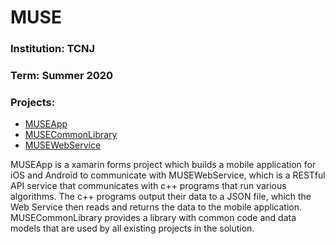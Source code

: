 <h1>MUSE</h1>
<h3>Institution: TCNJ</h3>
<h3>Term: Summer 2020</h3>

<h3>Projects:</h3>
<ul>
  <li><a href='https://github.com/jingenito/MUSE/tree/master/MUSEApp'>MUSEApp</a></li>
  <li><a href='https://github.com/jingenito/MUSE/tree/master/MUSECommonLibrary'>MUSECommonLibrary</a></li>
  <li><a href='https://github.com/jingenito/MUSE/tree/master/MUSEWebService'>MUSEWebService</a></li>
</ul>

<p>
  MUSEApp is a xamarin forms project which builds a mobile application for iOS and Android to communicate with MUSEWebService, which
  is a RESTful API service that communicates with c++ programs that run various algorithms. The c++ programs output their data to a
  JSON file, which the Web Service then reads and returns the data to the mobile application. MUSECommonLibrary provides a library 
  with common code and data models that are used by all existing projects in the solution.
</p>
